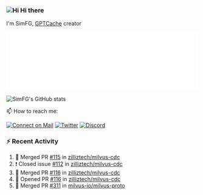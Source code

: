 ### <img src='https://qpluspicture.oss-cn-beijing.aliyuncs.com/6LjjQA/Hi.gif' alt='Hi' width="24"/> Hi there

I'm SimFG, [GPTCache](https://github.com/zilliztech/GPTCache) creator

![Metrics 👋](/metrics.plugin.followup.user.svg)

![SimFG's GitHub stats](https://github-readme-stats.vercel.app/api?username=SimFG&show_icons=true&theme=radical&count_private=true)

📫 How to reach me:

[![Connect on Mail](https://img.shields.io/badge/Ask%20me-anything-1abc9c.svg)](mailto:1142838399@qq.com)
[![Twitter](https://img.shields.io/twitter/follow/FogSim?style=social)](https://twitter.com/FogSim)
[![Discord](https://img.shields.io/discord/1092648432495251507?label=Discord&logo=discord)](https://discord.gg/Q8C6WEjSWV)

### :zap: Recent Activity

<!--START_SECTION:activity-->
1. 🎉 Merged PR [#115](https://github.com/zilliztech/milvus-cdc/pull/115) in [zilliztech/milvus-cdc](https://github.com/zilliztech/milvus-cdc)
2. ❗️ Closed issue [#112](https://github.com/zilliztech/milvus-cdc/issues/112) in [zilliztech/milvus-cdc](https://github.com/zilliztech/milvus-cdc)
3. 🎉 Merged PR [#116](https://github.com/zilliztech/milvus-cdc/pull/116) in [zilliztech/milvus-cdc](https://github.com/zilliztech/milvus-cdc)
4. 💪 Opened PR [#116](https://github.com/zilliztech/milvus-cdc/pull/116) in [zilliztech/milvus-cdc](https://github.com/zilliztech/milvus-cdc)
5. 🎉 Merged PR [#311](https://github.com/milvus-io/milvus-proto/pull/311) in [milvus-io/milvus-proto](https://github.com/milvus-io/milvus-proto)
<!--END_SECTION:activity-->

